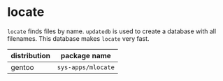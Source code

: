 # locate

`locate` finds files by name.
`updatedb` is used to create a database with all filenames.
This database makes `locate` very fast.

<!--more-->

| distribution | package name       |
| ------------ | ------------------ |
| gentoo       | `sys-apps/mlocate` |
